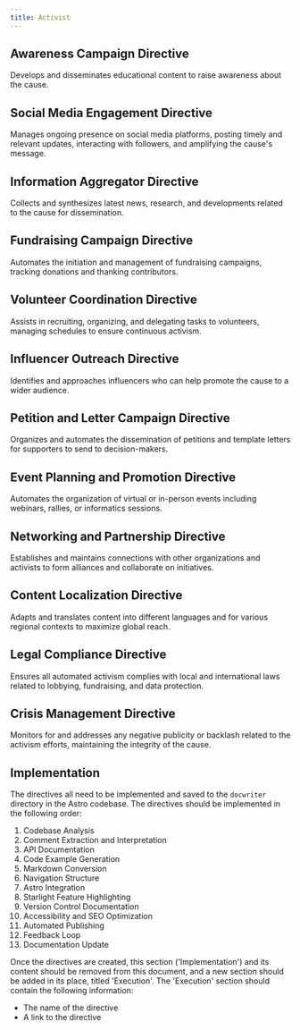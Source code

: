 ```yaml
---
title: Activist
---
```

## Awareness Campaign Directive

Develops and disseminates educational content to raise awareness about the cause.

## Social Media Engagement Directive

Manages ongoing presence on social media platforms, posting timely and relevant updates, interacting with followers, and amplifying the cause's message.

## Information Aggregator Directive

Collects and synthesizes latest news, research, and developments related to the cause for dissemination.

## Fundraising Campaign Directive

Automates the initiation and management of fundraising campaigns, tracking donations and thanking contributors.

## Volunteer Coordination Directive

Assists in recruiting, organizing, and delegating tasks to volunteers, managing schedules to ensure continuous activism.

## Influencer Outreach Directive

Identifies and approaches influencers who can help promote the cause to a wider audience.

## Petition and Letter Campaign Directive

Organizes and automates the dissemination of petitions and template letters for supporters to send to decision-makers.

## Event Planning and Promotion Directive

Automates the organization of virtual or in-person events including webinars, rallies, or informatics sessions.

## Networking and Partnership Directive

Establishes and maintains connections with other organizations and activists to form alliances and collaborate on initiatives.

## Content Localization Directive

Adapts and translates content into different languages and for various regional contexts to maximize global reach.

## Legal Compliance Directive

Ensures all automated activism complies with local and international laws related to lobbying, fundraising, and data protection.

## Crisis Management Directive

Monitors for and addresses any negative publicity or backlash related to the activism efforts, maintaining the integrity of the cause.

## Implementation

The directives all need to be implemented and saved to the `docwriter` directory in the Astro codebase. The directives should be implemented in the following order:

1. Codebase Analysis
2. Comment Extraction and Interpretation
3. API Documentation
4. Code Example Generation
5. Markdown Conversion
6. Navigation Structure
7. Astro Integration
8. Starlight Feature Highlighting
9. Version Control Documentation
10. Accessibility and SEO Optimization
11. Automated Publishing
12. Feedback Loop
13. Documentation Update

Once the directives are created, this section ('Implementation') and its content should be removed from this document, and a new section should be added in its place, titled 'Execution'. The 'Execution' section should contain the following information:

* The name of the directive
* A link to the directive

